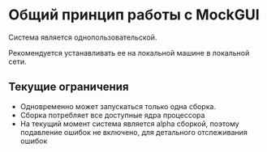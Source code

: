 # Общий принцип работы с MockGUI

Система является однопользовательской.

Рекомендуется устанавливать ее на локальной машине в локальной сети.

## Текущие ограничения

* Одновременно может запускаться только одна сборка.
* Сборка потребляет все доступные ядра процессора
* На текущий момент система является alpha сборкой, поэтому подавление ошибок не включено, для детального отслеживания ошибок